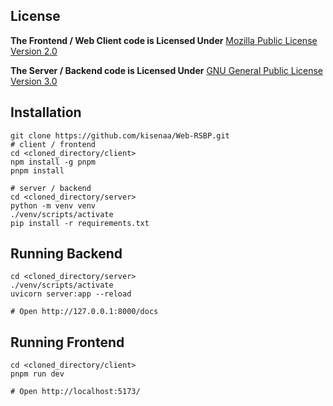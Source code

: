 ## License
**The Frontend / Web Client code is Licensed Under** [Mozilla Public License Version 2.0](https://choosealicense.com/licenses/)

**The Server / Backend code is Licensed Under** [GNU General Public License Version 3.0](https://choosealicense.com/licenses/)

## Installation
```shell
git clone https://github.com/kisenaa/Web-RSBP.git
# client / frontend
cd <cloned_directory/client>
npm install -g pnpm
pnpm install

# server / backend
cd <cloned_directory/server>
python -m venv venv
./venv/scripts/activate
pip install -r requirements.txt
```

## Running Backend
```shell
cd <cloned_directory/server>
./venv/scripts/activate
uvicorn server:app --reload

# Open http://127.0.0.1:8000/docs
```

## Running Frontend
```shell
cd <cloned_directory/client>
pnpm run dev

# Open http://localhost:5173/
```

